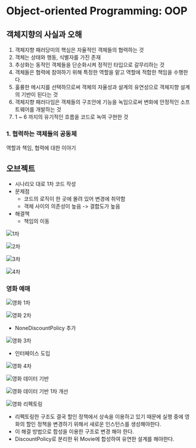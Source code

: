 # Object-oriented Programming: OOP

## 객체지향의 사실과 오해

1. 객체지향 패러당미의 핵심은 자율적인 객체들의 협력하는 것
2. 객체는 상태와 행동, 식별자를 가진 존재
3. 추상화는 동적인 객체들을 단순화시켜 정적인 타입으로 갈무리하는 것
4. 객체들은 협력에 참여하기 위해 특정한 역할을 맡고 역할에 적합한 책임을 수행한다.
5. 훌륭한 메시지를 선택하므로써 객체의 자율성과 설계의 유연성으로 객체지향 설계의 기반이 된다는 것
6. 객체지향 패러다임은 객체들의 구조안에 기능을 녹임으로써 변화에 안정적인 소프트웨어를 개발하는 것
7. 1 ~ 6 까지의 유기적인 흐름을 코드로 녹여 구현한 것

### 1. 협력하는 객체들의 공동체

역할과 책임, 협력에 대한 이야기

## 오브젝트

* 시나리오 대로 1차 코드 작성
* 문제점
  * 코드의 로직이 한 곳에 몰려 있어 변경에 취약함
  * 객체 사이의 의존성이 높음 -&gt; 결합도가 높음
* 해결책
  * 책임의 이동

![1&#xCC28;](.gitbook/assets/audience1.png)

![2&#xCC28;](.gitbook/assets/audience2.png)

![3&#xCC28;](.gitbook/assets/audience3.png)

![4&#xCC28;](.gitbook/assets/audience4.png)

### 영화 예매

![&#xC601;&#xD654; 1&#xCC28;](.gitbook/assets/movie1.png)

![&#xC601;&#xD654; 2&#xCC28;](.gitbook/assets/movie2.png)

* NoneDiscountPolicy 추가

![&#xC601;&#xD654; 3&#xCC28;](.gitbook/assets/movie3.png)

* 인터페이스 도입

![&#xC601;&#xD654; 4&#xCC28;](.gitbook/assets/movie4.png)

![&#xC601;&#xD654; &#xB370;&#xC774;&#xD130; &#xAE30;&#xBC18;](.gitbook/assets/movie_data.png)

![&#xC601;&#xD654; &#xB370;&#xC774;&#xD130; &#xAE30;&#xBC18; 1&#xCC28; &#xAC1C;&#xC120;](.gitbook/assets/movie_data2.png)

![&#xC601;&#xD654; &#xB9AC;&#xD399;&#xD1A0;&#xB9C1;](.gitbook/assets/movie_refactor.png)

* 리펙토링한 구조도 결국 할인 정책에서 상속을 이용하고 있기 때문에 실행 중에 영화의 할인 정책을 변경하기 위해서 새로운 인스턴스를 생성해야한다.
* 이 해결 방법으로 합성을 이용한 구조로 변경 해야 한다.
* DiscountPolicy로 분리한 뒤 Movie에 합성하여 유연한 설계를 해야한다.

